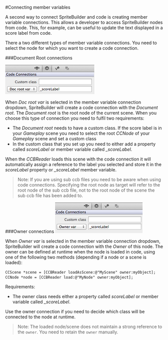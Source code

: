 #Connecting member variables

A second way to connect SpriteBuilder and code is creating member variable connections. This allows a developer to access SpriteBuilder nodes from code. This, for example, can be useful to update the text displayed in a score label from code.

There a two different types of member variable connections. You need to select the node for which you want to create a code connection.

###Document Root connections

![image](docroot.png)

When *Doc root var* is selected in the member variable connection dropdown, SpriteBuilder will create a code connection with the *Document root*. The *Document root* is the root node of the current scene. When you choose this type of connection you need to fulfil two requirements:

- The *Document root* needs to have a custom class. If the score label is in your *Gameplay* scene you need to select the root *CCNode* of your *Gameplay* scene and set a custom class
- In the custom class that you set up you need to either add a property called *scoreLabel* or member variable called *_scoreLabel*.

When the *CCBReader* loads this scene with the code connection it will automatically assign a reference to the label you selected and store it in the *scoreLabel* property or *_scoreLabel* member variable. 

> Note: If you are using sub ccb files you need to be aware when using code connections.  Specifying the root node as target will refer to the root node of the sub ccb file, not to the root node of the scene the sub ccb file has been added to.

###Owner connections
![image](owner.png)

When *Owner var* is selected in the member variable connection dropdown, SpriteBuilder will create a code connection with the *Owner* of this node. The owner can be defined at runtime when the node is loaded in code, using one of the following two methods (depending if a node or a scene is loaded):

	CCScene *scene = [CCBReader loadAsScene:@"MyScene" owner:myObject];
    CCNode *node = [CCBReader load:@"MyNode" owner:myObject];
    
Requirements:

- The owner class needs either a property called *scoreLabel* or member variable called *_scoreLabel*.

Use the owner connection if you need to decide which class will be connected to the node at runtime.

> Note: The loaded node/scene does not maintain a strong reference to the `owner`. You need to retain the `owner` manually.

